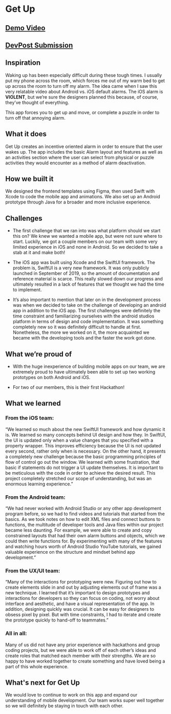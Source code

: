 # Get Up

[Demo Video](https://youtu.be/FaOypW7q9Fc)
---
[DevPost Submission](https://devpost.com/software/get-up-nbdrhz)
---

## Inspiration

Waking up has been especially difficult during these tough times. I usually put my phone across the room, which forces me out of my warm bed to get up across the room to turn off my alarm. 
The idea came when I saw this very relatable video about Android vs. iOS default alarms. The iOS alarm is **VIOLENT**, but we’re sure the designers planned this because, of course, they’ve thought of everything. 

This app forces you to get up and move, or complete a puzzle in order to turn off that annoying alarm. 


## What it does
Get Up creates an incentive oriented alarm in order to ensure that the user wakes up. The app includes the basic Alarm layout and features as well as an activities section where the user can select from physical or puzzle activities they would encounter as a method of alarm deactivation. 


## How we built it

We designed the frontend templates using Figma, then used Swift with Xcode to code the mobile app and animations. We also set up an Android prototype through Java for a broader and more inclusive experience.


## Challenges

- The first challenge that we ran into was what platform should we start this on? We knew we wanted a mobile app, but were not sure where to start. Luckily, we got a couple members on our team with some very limited experience in iOS and none in Android. So we decided to take a stab at it and make both!

- The iOS app was built using Xcode and the SwiftUI framework. The problem is, SwiftUI is a very new framework. It was only publicly launched in September of 2019, so the amount of documentation and reference material is scarce. This really slowed down our progress and ultimately resulted in a lack of features that we thought we had the time to implement. 

- It’s also important to mention that later on in the development process was when we decided to take on the challenge of developing an android app in addition to the iOS app. The first challenges were definitely the time constraint and familiarizing ourselves with the android studios platform in terms of design and code implementation. It was something completely new so it was definitely difficult to handle at first. Nonetheless, the more we worked on it, the more acquainted we became with the developing tools and the faster the work got done. 

 
## What we’re proud of

- With the huge inexperience of building mobile apps on our team, we are extremely proud to have ultimately been able to set up two working prototypes on both Android and iOS.

- For two of our members, this is their first Hackathon!


## What we learned
	
### From the iOS team: 
“We learned so much about the new SwiftUI framework and how dynamic it is. We learned so many concepts behind UI design and how they. In SwiftUI, the UI is updated only when a value changes that you specified with a property wrapper. This improves efficiency because the UI is not updated every second, rather only when is necessary. On the other hand, it presents a completely new challenge because the basic programming principles of flow of control go out the window. We learned with some frustration, that basic if statements do not trigger a UI update themselves. It is important to be meticulous with the code in order to achieve the desired result. This project completely stretched our scope of understanding, but was an enormous learning experience.”
 
### From the Android team: 
“We had never worked with Android Studio or any other app development program before, so we had to find videos and tutorials that started from the basics.  As we took notes on how to edit XML files and connect buttons to functions, the multitude of developer tools and Java files within our project became less daunting. For example, we were able to create and copy constrained layouts that had their own alarm buttons and objects, which we could then write functions for. By experimenting with many of the features and watching hours worth of Android Studio YouTube tutorials, we gained valuable experience on the structure and mindset behind app development.”

### From the UX/UI team:
“Many of the interactions for prototyping were new. Figuring out how to create elements slide in and out by adjusting elements out of frame was a new technique. I learned that it’s important to design prototypes and interactions for developers so they can focus on coding, not worry about interface and aesthetic, and have a visual representation of the app. In addition, designing quickly was crucial. It can be easy for designers to obsess pixel by pixel. But with time constraints, I had to iterate and create the prototype quickly to hand-off to teammates.”

### All in all:
Many of us did not have any prior experience with hackathons and group coding projects, but we were able to work off of each other’s ideas and create roles that matched each member with their strengths. We are so happy to have worked together to create something and have loved being a part of this whole experience.


## What's next for Get Up
We would love to continue to work on this app and expand our understanding of mobile development. Our team works super well together so we will definitely be staying in touch with each other.
